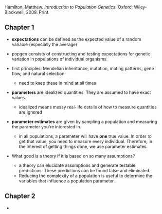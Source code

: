 Hamilton, Matthew. *Introduction to Population Genetics*. Oxford: Wiley-Blackwell, 2009. Print.
## Chapter 1

- **expectations** can be defined as the expected value of a random variable (especially the average)
- popgen consists of constructing and testing expectations for genetic variation in populations of individual organisms.
- first principles: Mendelian inheritance, mutation, mating patterns, gene flow, and natural selection
    - need to keep these in mind at all times
- **parameters** are idealized quantities. They are assumed to have exact values.
    - idealized means messy real-life details of how to measure quantities are ignored
- **parameter estimates** are given by sampling a population and measuring the parameter you're interested in.
    - in all populations, a parameter will have **one** true value. In order to get that value, you need to measure every individual. Therefore, in the interest of getting things done, we use parameter estimates.

- What good is a theory if it is based on so many assumptions?
    - a theory can elucidate assumptions and generate testable predictions. These predictions can be found false and eliminated. 
    - Reducing the complexity of a population is useful to determine the variables that influence a population parameter.
    
## Chapter 2

- 
